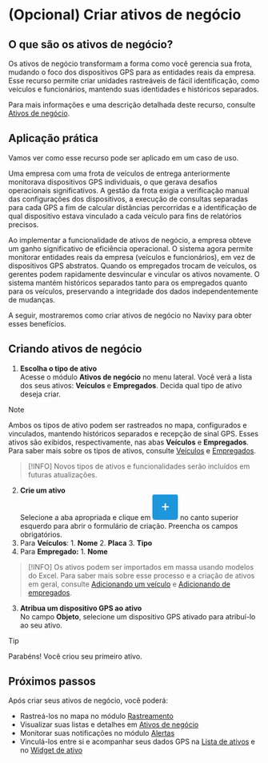 # (Opcional) Criar ativos de negócio

## O que são os ativos de negócio?

Os ativos de negócio transformam a forma como você gerencia sua frota, mudando o foco dos dispositivos GPS para as entidades reais da empresa. Esse recurso permite criar unidades rastreáveis de fácil identificação, como veículos e funcionários, mantendo suas identidades e históricos separados.

Para mais informações e uma descrição detalhada deste recurso, consulte [Ativos de negócio](../../guia-do-usuario/ativos-de-negocio.md).

## Aplicação prática

Vamos ver como esse recurso pode ser aplicado em um caso de uso.

Uma empresa com uma frota de veículos de entrega anteriormente monitorava dispositivos GPS individuais, o que gerava desafios operacionais significativos. A gestão da frota exigia a verificação manual das configurações dos dispositivos, a execução de consultas separadas para cada GPS a fim de calcular distâncias percorridas e a identificação de qual dispositivo estava vinculado a cada veículo para fins de relatórios precisos.

Ao implementar a funcionalidade de ativos de negócio, a empresa obteve um ganho significativo de eficiência operacional. O sistema agora permite monitorar entidades reais da empresa (veículos e funcionários), em vez de dispositivos GPS abstratos. Quando os empregados trocam de veículos, os gerentes podem rapidamente desvincular e vincular os ativos novamente. O sistema mantém históricos separados tanto para os empregados quanto para os veículos, preservando a integridade dos dados independentemente de mudanças.

A seguir, mostraremos como criar ativos de negócio no Navixy para obter esses benefícios.

## Criando ativos de negócio

1. **Escolha o tipo de ativo**  
Acesse o módulo **Ativos de negócio** no menu lateral. Você verá a lista dos seus ativos: **Veículos** e **Empregados**. Decida qual tipo de ativo deseja criar.

> [!NOTE]
> Ambos os tipos de ativo podem ser rastreados no mapa, configurados e vinculados, mantendo históricos separados e recepção de sinal GPS. Esses ativos são exibidos, respectivamente, nas abas **Veículos** e **Empregados**.
> Para saber mais sobre os tipos de ativos, consulte [Veículos](#) e [Empregados](https://squaregps.atlassian.net/wiki/spaces/UDOCPT/pages/3264970827/new+Staff?atlOrigin=eyJpIjoiZjY1NTgwNjdmMzE2NDUyZmE0ZTYzNTUwOGUxYjA1NmIiLCJwIjoiYyJ9).

> [!INFO]
> Novos tipos de ativos e funcionalidades serão incluídos em futuras atualizações.

2. **Crie um ativo**  
Selecione a aba apropriada e clique em ![Untitled-20250331-082736.png](attachments/Untitled-20250331-082736.png)
 no canto superior esquerdo para abrir o formulário de criação. Preencha os campos obrigatórios.
  1. Para **Veículos**:
    1. **Nome**
    2. **Placa**
    3. **Tipo**
  2. Para **Empregado:**
    1. **Nome**

> [!INFO]
> Os ativos podem ser importados em massa usando modelos do Excel. Para saber mais sobre esse processo e a criação de ativos em geral, consulte [Adicionando um veículo](https://squaregps.atlassian.net/wiki/spaces/UDOCPT/pages/3264970781#add-new-vehicle) e [Adicionando de empregados](https://squaregps.atlassian.net/wiki/spaces/UDOCPT/pages/3264970827#add-staff).

3. **Atribua um dispositivo GPS ao ativo**  
No campo **Objeto**, selecione um dispositivo GPS ativado para atribuí-lo ao seu ativo.

> [!TIP]
> Parabéns! Você criou seu primeiro ativo.

## Próximos passos

Após criar seus ativos de negócio, você poderá:

- Rastreá-los no mapa no módulo [Rastreamento](https://squaregps.atlassian.net/wiki/spaces/UDOCPT/pages/3025240911/Rastreamento+por+GPS?atlOrigin=eyJpIjoiOTBiYmZkZGNkNjFhNGQ1MTlhMmJkNGY4YTE1MGViMjIiLCJwIjoiYyJ9)
- Visualizar suas listas e detalhes em [Ativos de negócio](../../guia-do-usuario/ativos-de-negocio.md)
- Monitorar suas notificações no módulo [Alertas](../../guia-do-usuario/regras-e-notificacoes.md)
- Vinculá-los entre si e acompanhar seus dados GPS na [Lista de ativos](https://squaregps.atlassian.net/wiki/spaces/UDOCPT/pages/3025240990/Estado+da+conex+o?atlOrigin=eyJpIjoiODNmNzkyYzUwMjhkNGU0MWEyZTVlNDFjMWQzMWE1M2UiLCJwIjoiYyJ9) e no [Widget de ativo](https://squaregps.atlassian.net/wiki/spaces/UDOCPT/pages/3025241193/Widget+de+objeto?atlOrigin=eyJpIjoiNjQyMzg1YTNjOWQxNDE4Yzk3MGI0YmZmNDFmYTRiMWEiLCJwIjoiYyJ9)